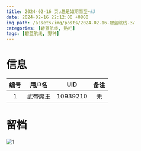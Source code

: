 ```yaml
---
title: 2024-02-16 页u总是如期而至~#3
date: 2024-02-16 22:12:00 +0800
img_path: /assets/img/posts/2024-02-16-碧蓝航线-3/
categories: [碧蓝航线, 贴吧]
tags: [碧蓝航线, 野种]
---
```


# 信息

| 编号 |  用户名  |   UID    | 备注 |
| :--: | :------: | :------: | :--: |
|  1   | 武帝魔王 | 10939210 |  无  |

# 留档

![1](1.jpg)

